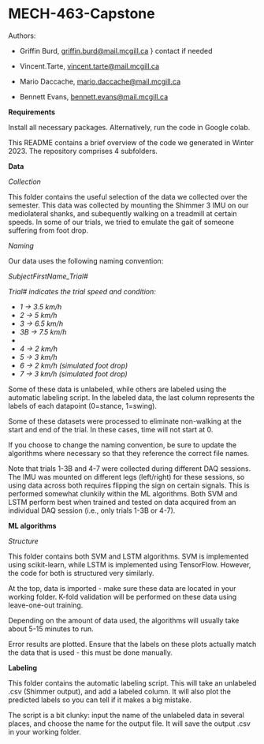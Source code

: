 # MECH-463-Capstone

Authors:

- Griffin Burd, griffin.burd@mail.mcgill.ca       } contact if needed

- Vincent.Tarte, vincent.tarte@mail.mcgill.ca

- Mario Daccache, mario.daccache@mail.mcgill.ca

- Bennett Evans, bennett.evans@mail.mcgill.ca

**Requirements**

Install all necessary packages. Alternatively, run the code in Google colab.

This README contains a brief overview of the code we generated in Winter 2023. The repository comprises 4 subfolders.

**Data**

*Collection*

This folder contains the useful selection of the data we collected over the semester. This data was collected by mounting the Shimmer 3 IMU on our mediolateral shanks, and subequently walking on a treadmill at certain speeds. In some of our trials, we tried to emulate the gait of someone suffering from foot drop.

*Naming*

Our data uses the following naming convention:

*SubjectFirstName_Trial#*

*Trial# indicates the trial speed and condition:*
- *1 -> 3.5 km/h*
- *2 -> 5 km/h*
- *3 -> 6.5 km/h*
- *3B -> 7.5 km/h*
- 
- *4 -> 2 km/h*
- *5 -> 3 km/h*
- *6 -> 2 km/h (simulated foot drop)*
- *7 -> 3 km/h (simulated foot drop)*

Some of these data is unlabeled, while others are labeled using the automatic labeling script. In the labeled data, the last column represents the labels of each datapoint (0=stance, 1=swing).

Some of these datasets were processed to eliminate non-walking at the start and end of the trial. In these cases, time will not start at 0.

If you choose to change the naming convention, be sure to update the algorithms where necessary so that they reference the correct file names.

Note that trials 1-3B and 4-7 were collected during different DAQ sessions. The IMU was mounted on different legs (left/right) for these sessions, so using data across both requires flipping the sign on certain signals. This is performed somewhat clunkily within the ML algorithms. Both SVM and LSTM perform best when trained and tested on data acquired from an individual DAQ session (i.e., only trials 1-3B or 4-7).



**ML algorithms**

*Structure*

This folder contains both SVM and LSTM algorithms. SVM is implemented using scikit-learn, while LSTM is implemented using TensorFlow. However, the code for both is structured very similarly.

At the top, data is imported - make sure these data are located in your working folder. K-fold validation will be performed on these data using leave-one-out training.

Depending on the amount of data used, the algorithms will usually take about 5-15 minutes to run.

Error results are plotted. Ensure that the labels on these plots actually match the data that is used - this must be done manually.



**Labeling**

This folder contains the automatic labeling script. This will take an unlabeled .csv (Shimmer output), and add a labeled column. It will also plot the predicted labels so you can tell if it makes a big mistake.

The script is a bit clunky: input the name of the unlabeled data in several places, and choose the name for the output file. It will save the output .csv in your working folder.

